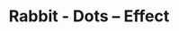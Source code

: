 ---
title: Rabbit - Dots – Effect
builder: true
type: coming-soon

# Content section
sections:
  - headerSection
  - countdownSection
  - servicesSection
  - subscribeSection
  - teamSection
  - contactSection
  - mapSection

# Background effect
dotsEffect: 
  enable: true
   ### Use C++ Hex colors for this effects. Recommended free program ColorMania.
  backgroundColor: 0x222222
  color: 0xff8820
  color2: 0xff8820
  size: 3
  spacing: 15

---